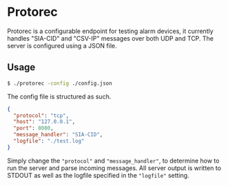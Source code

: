 # Protorec

Protorec is a configurable endpoint for testing alarm devices, it currently handles "SIA-CID" and "CSV-IP" messages over both UDP and TCP. The server is configured using a JSON file.

## Usage

```bash
$ ./protorec -config ./config.json
```

The config file is structured as such.

``` json
{
  "protocol": "tcp",
  "host": "127.0.0.1",
  "port": 8080,
  "message_handler": "SIA-CID",
  "logfile": "./test.log"
}
```

Simply change the `"protocol"` and `"message_handler"`, to determine how to run the server and parse incoming messages. All server output is written to STDOUT as well as the logfile specified in the `"logfile"` setting.

